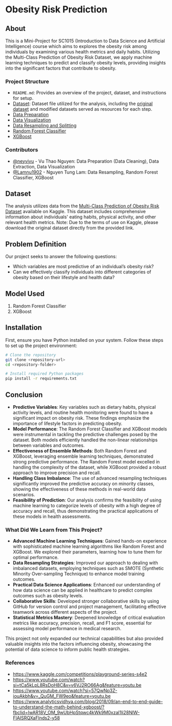 # Obesity Risk Prediction

## About
This is a Mini-Project for SC1015 (Introduction to Data Science and Artificial Intelligence) course which aims to explores the obesity risk among individuals by examining various health metrics and daily habits. Utilizing the Multi-Class Prediction of Obesity Risk Dataset, we apply machine learning techniques to predict and classify obesity levels, providing insights into the significant factors that contribute to obesity.
### Project Structure
- `README.md`: Provides an overview of the project, dataset, and instructions for setup.
- [Dataset](https://github.com/neyvivu/SC1015PROJ_FDAC_Group6/tree/main/Dataset): Dataset file utilized for the analysis, including the [original dataset](https://github.com/neyvivu/SC1015PROJ_FDAC_Group6/blob/main/Dataset/train.csv) and modified datasets served as resources for each step.
- [Data Preparation](https://github.com/neyvivu/SC1015PROJ_FDAC_Group6/blob/main/Data-Preparation.ipynb) 
- [Data Visualization](https://github.com/neyvivu/SC1015PROJ_FDAC_Group6/blob/main/Data-Visualization.ipynb)
- [Data Resampling and Splitting](https://github.com/neyvivu/SC1015PROJ_FDAC_Group6/blob/main/Data-Resampling-and-Splitting.ipynb)
- [Random Forest Classifier](https://github.com/neyvivu/SC1015PROJ_FDAC_Group6/blob/main/%20Random%20Forest%20Classifier.ipynb)
- [XGBoost](https://github.com/neyvivu/SC1015PROJ_FDAC_Group6/blob/main/XGBoost.ipynb)
### Contributors
- [@neyvivu](https://github.com/neyvivu) - Vu Thao Nguyen: Data Preparation (Data Cleaning), Data Extraction, Data Visualization
- [@Lamnu1902](https://github.com/Lamnu1902) - Nguyen Tung Lam: Data Resampling, Random Forest Classifier, XGBoost
  
## Dataset
The analysis utilizes data from the [Multi-Class Prediction of Obesity Risk Dataset](https://www.kaggle.com/competitions/playground-series-s4e2) available on Kaggle. This dataset includes comprehensive information about individuals' eating habits, physical activity, and other relevant health metrics. Note: Due to the terms of use on Kaggle, please download the original dataset directly from the provided link. 

## Problem Definition
Our project seeks to answer the following questions:
- Which variables are most predictive of an individual’s obesity risk?
- Can we effectively classify individuals into different categories of obesity based on their lifestyle and health data?

## Model Used
1. Random Forest Classifier
2. XGBoost

## Installation
First, ensure you have Python installed on your system. Follow these steps to set up the project environment:

```bash
# Clone the repository
git clone <repository-url>
cd <repository-folder>

# Install required Python packages
pip install -r requirements.txt
```

## Conclusion

- **Predictive Variables**: Key variables such as dietary habits, physical activity levels, and routine health monitoring were found to have a significant impact on obesity risk. These findings emphasize the importance of lifestyle factors in predicting obesity.
- **Model Performance**: The Random Forest Classifier and XGBoost models were instrumental in tackling the predictive challenges posed by the dataset. Both models efficiently handled the non-linear relationships between variables and outcomes.
- **Effectiveness of Ensemble Methods**: Both Random Forest and XGBoost, leveraging ensemble learning techniques, demonstrated strong predictive performance. The Random Forest model excelled in handling the complexity of the dataset, while XGBoost provided a robust approach to improve precision and recall.
- **Handling Class Imbalance**: The use of advanced resampling techniques significantly improved the predictive accuracy on minority classes, showing the effectiveness of these methods in real-world data scenarios.
- **Feasibility of Prediction**: Our analysis confirms the feasibility of using machine learning to categorize levels of obesity with a high degree of accuracy and recall, thus demonstrating the practical applications of these models in health assessments.

### What Did We Learn from This Project?
- **Advanced Machine Learning Techniques**: Gained hands-on experience with sophisticated machine learning algorithms like Random Forest and XGBoost. We explored their parameters, learning how to tune them for optimal performance.
- **Data Resampling Strategies**: Improved our approach to dealing with imbalanced datasets, employing techniques such as SMOTE (Synthetic Minority Over-sampling Technique) to enhance model training outcomes.
- **Practical Data Science Applications**: Enhanced our understanding of how data science can be applied in healthcare to predict complex outcomes such as obesity levels.
- **Collaborative Skills**: Developed stronger collaborative skills by using GitHub for version control and project management, facilitating effective teamwork across different aspects of the project.
- **Statistical Metrics Mastery**: Deepened knowledge of critical evaluation metrics like accuracy, precision, recall, and F1 score, essential for assessing model performance in medical research.

This project not only expanded our technical capabilities but also provided valuable insights into the factors influencing obesity, showcasing the potential of data science to inform public health strategies.

### References
- https://www.kaggle.com/competitions/playground-series-s4e2
- https://www.youtube.com/watch?si=tCa5kLpL8RsDoH8C&v=v6VJ2RO66Ag&feature=youtu.be
- https://www.youtube.com/watch?si=57QwNp3Z-iouAkbh&v=_QuGM_FW9eo&feature=youtu.be
- https://www.analyticsvidhya.com/blog/2018/09/an-end-to-end-guide-to-understand-the-math-behind-xgboost/?fbclid=IwAR18V_OM_9wUbHpStqwc4kWk9M0xzal1li28NlW-FlAISRQXaFInds2-y58
